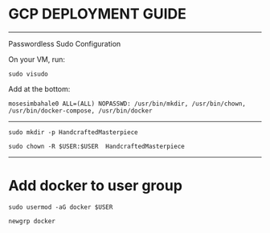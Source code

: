 # GCP DEPLOYMENT GUIDE


---
Passwordless Sudo Configuration

On your VM, run:

`sudo visudo`


Add at the bottom:


`mosesimbahale0 ALL=(ALL) NOPASSWD: /usr/bin/mkdir, /usr/bin/chown, /usr/bin/docker-compose, /usr/bin/docker`

---

`sudo mkdir -p HandcraftedMasterpiece`

`sudo chown -R $USER:$USER  HandcraftedMasterpiece`

---

# Add docker to user group
`sudo usermod -aG docker $USER`

`newgrp docker`